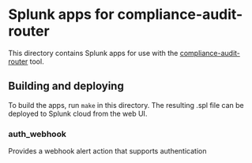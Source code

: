 # Splunk apps for compliance-audit-router

This directory contains Splunk apps for use with the [compliance-audit-router](../README.md) tool.

## Building and deploying

To build the apps, run `make` in this directory. The resulting .spl file can be deployed to Splunk cloud from the web UI.

### auth_webhook

Provides a webhook alert action that supports authentication